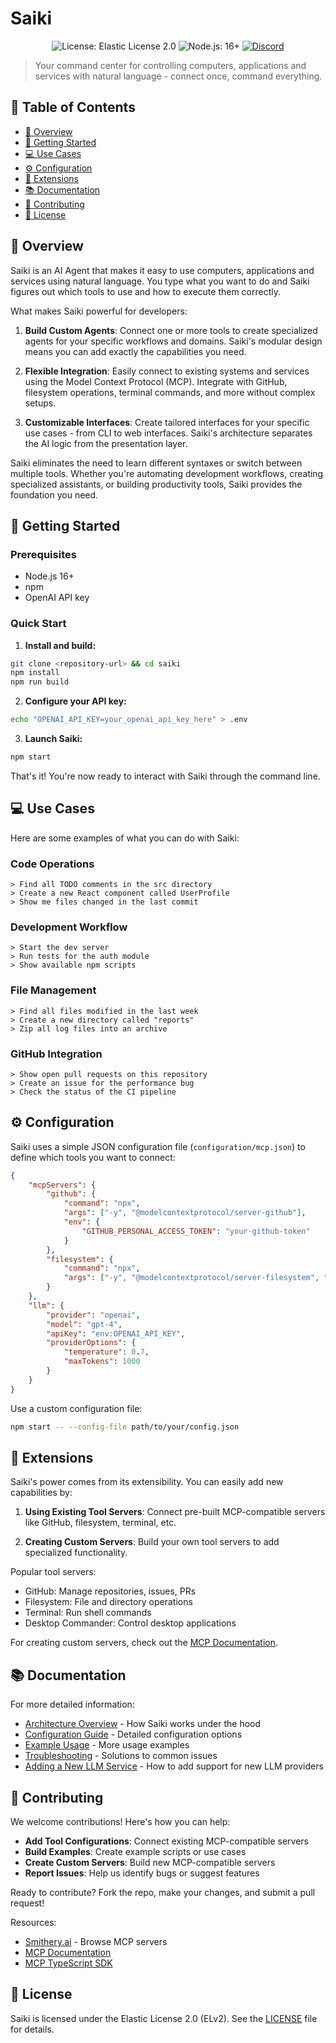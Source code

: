 # Saiki

<p align="center">
  <img src="https://img.shields.io/badge/License-Elastic%202.0-blue.svg" alt="License: Elastic License 2.0">
  <img src="https://img.shields.io/badge/Node.js-16+-green.svg" alt="Node.js: 16+">
  <a href="https://discord.gg/GwxwQs8CN5"><img src="https://img.shields.io/badge/Discord-Join%20Chat-7289da?logo=discord&logoColor=white&style=flat" alt="Discord"></a>
</p>

> Your command center for controlling computers, applications and services with natural language - connect once, command everything.

## 📑 Table of Contents
- [🌟 Overview](#overview)
- [🚀 Getting Started](#getting-started)
- [💻 Use Cases](#use-cases)
- [⚙️ Configuration](#configuration)
- [🔌 Extensions](#extensions)
- [📚 Documentation](#documentation)
- [🤝 Contributing](#contributing)
- [📜 License](#license)

## 🌟 Overview

Saiki is an AI Agent that makes it easy to use computers, applications and services using natural language. You type what you want to do and Saiki figures out which tools to use and how to execute them correctly.

What makes Saiki powerful for developers:

1. **Build Custom Agents**: Connect one or more tools to create specialized agents for your specific workflows and domains. Saiki's modular design means you can add exactly the capabilities you need.

2. **Flexible Integration**: Easily connect to existing systems and services using the Model Context Protocol (MCP). Integrate with GitHub, filesystem operations, terminal commands, and more without complex setups.

3. **Customizable Interfaces**: Create tailored interfaces for your specific use cases - from CLI to web interfaces. Saiki's architecture separates the AI logic from the presentation layer.

Saiki eliminates the need to learn different syntaxes or switch between multiple tools. Whether you're automating development workflows, creating specialized assistants, or building productivity tools, Saiki provides the foundation you need.

## 🚀 Getting Started

### Prerequisites
- Node.js 16+
- npm
- OpenAI API key

### Quick Start

1. **Install and build:**
```bash
git clone <repository-url> && cd saiki
npm install
npm run build
```

2. **Configure your API key:**
```bash
echo "OPENAI_API_KEY=your_openai_api_key_here" > .env
```

3. **Launch Saiki:**
```bash
npm start
```

That's it! You're now ready to interact with Saiki through the command line.

## 💻 Use Cases

Here are some examples of what you can do with Saiki:

### Code Operations
```
> Find all TODO comments in the src directory
> Create a new React component called UserProfile
> Show me files changed in the last commit
```

### Development Workflow
```
> Start the dev server
> Run tests for the auth module
> Show available npm scripts
```

### File Management
```
> Find all files modified in the last week
> Create a new directory called "reports"
> Zip all log files into an archive
```

### GitHub Integration
```
> Show open pull requests on this repository
> Create an issue for the performance bug
> Check the status of the CI pipeline
```

## ⚙️ Configuration

Saiki uses a simple JSON configuration file (`configuration/mcp.json`) to define which tools you want to connect:

```json
{
    "mcpServers": {
        "github": {
            "command": "npx",
            "args": ["-y", "@modelcontextprotocol/server-github"],
            "env": {
                "GITHUB_PERSONAL_ACCESS_TOKEN": "your-github-token"
            }
        },
        "filesystem": {
            "command": "npx",
            "args": ["-y", "@modelcontextprotocol/server-filesystem", "."]
        }
    },
    "llm": {
        "provider": "openai",
        "model": "gpt-4",
        "apiKey": "env:OPENAI_API_KEY",
        "providerOptions": {
            "temperature": 0.7,
            "maxTokens": 1000
        }
    }
}
```

Use a custom configuration file:
```bash
npm start -- --config-file path/to/your/config.json
```

## 🔌 Extensions

Saiki's power comes from its extensibility. You can easily add new capabilities by:

1. **Using Existing Tool Servers**: Connect pre-built MCP-compatible servers like GitHub, filesystem, terminal, etc.

2. **Creating Custom Servers**: Build your own tool servers to add specialized functionality.

Popular tool servers:
- GitHub: Manage repositories, issues, PRs
- Filesystem: File and directory operations
- Terminal: Run shell commands
- Desktop Commander: Control desktop applications

For creating custom servers, check out the [MCP Documentation](https://github.com/microsoft/MCP/blob/main/specification/specification.md).

## 📚 Documentation

For more detailed information:

- [Architecture Overview](./docs/architecture.md) - How Saiki works under the hood
- [Configuration Guide](./configuration/configuration.md) - Detailed configuration options
- [Example Usage](./docs/examples.md) - More usage examples
- [Troubleshooting](./docs/troubleshooting.md) - Solutions to common issues
- [Adding a New LLM Service](./src/ai/llm/README.md) - How to add support for new LLM providers

## 🤝 Contributing

We welcome contributions! Here's how you can help:

- **Add Tool Configurations**: Connect existing MCP-compatible servers
- **Build Examples**: Create example scripts or use cases
- **Create Custom Servers**: Build new MCP-compatible servers
- **Report Issues**: Help us identify bugs or suggest features

Ready to contribute? Fork the repo, make your changes, and submit a pull request!

Resources:
- [Smithery.ai](https://smithery.ai/) - Browse MCP servers
- [MCP Documentation](https://modelcontextprotocol.io/introduction)
- [MCP TypeScript SDK](https://github.com/modelcontextprotocol/typescript-sdk)

## 📜 License

Saiki is licensed under the Elastic License 2.0 (ELv2). See the [LICENSE](./LICENSE) file for details.
